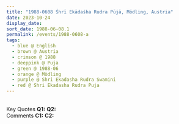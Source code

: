 ```yaml
---
title: "1988-0608 Śhrī Ekādaśha Rudra Pūjā, Mödling, Austria"
date: 2023-10-24
display_date: 
sort_date: 1988-06-08.1
permalink: /events/1988-0608-a
tags:
  - blue @ English
  - brown @ Austria
  - crimson @ 1988
  - deeppink @ Puja
  - green @ 1988-06
  - orange @ Mödling
  - purple @ Shri Ekadasha Rudra Swamini
  - red @ Shri Ekadasha Rudra Puja
---
```


<br>

<wave-list>
  <list-title color="DarkSeaGreen" width="55">Key Quotes</list-title>
  <list-item color="BlanchedAlmond" width="280"><b>Q1:</b> <i></i></list-item>
  <list-item color="Lavender" width="280"><b>Q2:</b> <i></i></list-item>
</wave-list>

<br>

<wave-list>
  <list-title color="DarkSeaGreen" width="55">Comments</list-title>
  <list-item color="BlanchedAlmond" width="280"><b>C1:</b> <i></i></list-item>
  <list-item color="Lavender" width="280"><b>C2:</b> <i></i></list-item>
</wave-list>